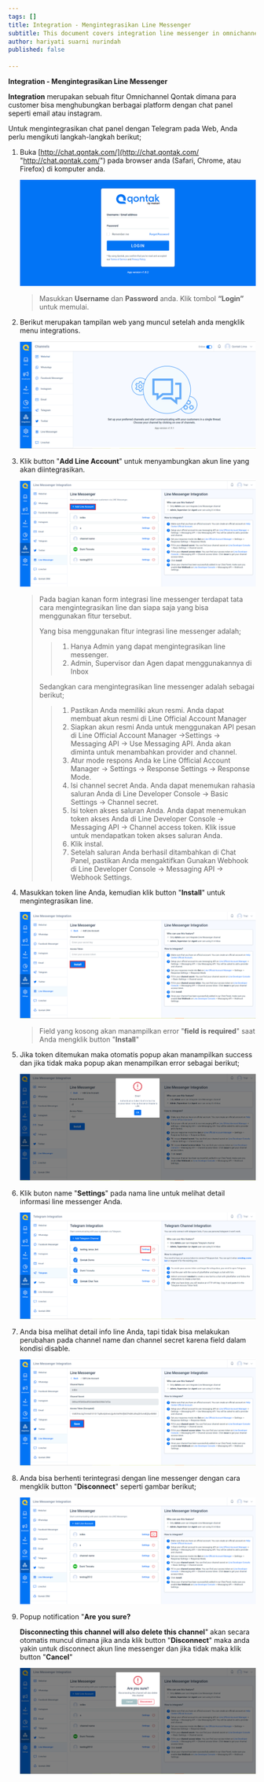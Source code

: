 ```yaml
---
tags: []
title: Integration - Mengintegrasikan Line Messenger
subtitle: This document covers integration line messenger in omnichannel system
author: hariyati suarni nurindah
published: false

---
```

**Integration - Mengintegrasikan Line Messenger**

**Integration** merupakan sebuah fitur Omnichannel Qontak dimana para customer bisa menghubungkan berbagai platform dengan chat panel seperti email atau instagram.

Untuk mengintegrasikan chat panel dengan Telegram pada Web, Anda perlu mengikuti langkah-langkah berikut;

1. Buka [http://chat.qontak.com/](http://chat.qontak.com/ "http://chat.qontak.com/") pada browser anda (Safari, Chrome, atau Firefox) di komputer anda.

   ![](/uploads/login-qontak-c.png)

   > Masukkan **Username** dan **Password** anda. Klik tombol **“Login”** untuk memulai.
2. Berikut merupakan tampilan web yang muncul setelah anda mengklik menu integrations.

   ![](/uploads/integrasi.PNG)
3. Klik button "**Add Line Account**" untuk menyambungkan akun line yang akan diintegrasikan.

   ![](/uploads/line.PNG)

   > Pada bagian kanan form integrasi line messenger terdapat tata cara mengintegrasikan line dan siapa saja yang bisa menggunakan fitur tersebut.
   >
   > Yang bisa menggunakan fitur integrasi line messenger adalah;
   >
   > > 1. Hanya Admin yang dapat mengintegrasikan line messenger.
   > > 2. Admin, Supervisor dan Agen dapat menggunakannya di Inbox
   >
   > Sedangkan cara mengintegrasikan line messenger adalah sebagai berikut;
   >
   > > 1. Pastikan Anda memiliki akun resmi. Anda dapat membuat akun resmi di Line Official Account Manager
   > > 2. Siapkan akun resmi Anda untuk menggunakan API pesan di Line Official Account Manager ->Settings -> Messaging API -> Use Messaging API. Anda akan diminta untuk menambahkan provider and channel.
   > > 3. Atur mode respons Anda ke Line Official Account Manager -> Settings -> Response Settings -> Response Mode.
   > > 4. Isi channel secret Anda. Anda dapat menemukan rahasia saluran Anda di Line Developer Console -> Basic Settings -> Channel secret.
   > > 5. Isi token akses saluran Anda. Anda dapat menemukan token akses Anda di Line Developer Console -> Messaging API -> Channel access token. Klik issue untuk mendapatkan token akses saluran Anda.
   > > 6. Klik instal.
   > > 7. Setelah saluran Anda berhasil ditambahkan di Chat Panel, pastikan Anda mengaktifkan Gunakan Webhook di Line Developer Console -> Messaging API -> Webhook Settings.
4. Masukkan token line Anda, kemudian klik button "**Install**" untuk mengintegrasikan line.

   ![](/uploads/line1.PNG)

   > Field yang kosong akan manampilkan error "**field is required**" saat Anda mengklik button "**Install**"
5. Jika token ditemukan maka otomatis popup akan manampilkan success dan jika tidak maka popup akan menampilkan error sebagai berikut;

   ![](/uploads/line2.PNG)
6. Klik buton name "**Settings**" pada nama line untuk melihat detail informasi line messenger Anda.

   ![](/uploads/telegram4.PNG)
7. Anda bisa melihat detail info line Anda, tapi tidak bisa melakukan perubahan pada channel name dan channel secret karena field dalam kondisi disable.

   ![](/uploads/line4.PNG)
8. Anda bisa berhenti terintegrasi dengan line messenger  dengan cara mengklik button "**Disconnect**" seperti gambar berikut;

   ![](/uploads/line5.PNG)
9. Popup notification "**Are you sure?**

   **Disconnecting this channel will also delete this channel**" akan secara otomatis muncul dimana jika anda klik button "**Disconnect**" maka anda yakin untuk disconnect akun line messenger dan jika tidak maka klik button "**Cancel**"

   ![](/uploads/line6.PNG)